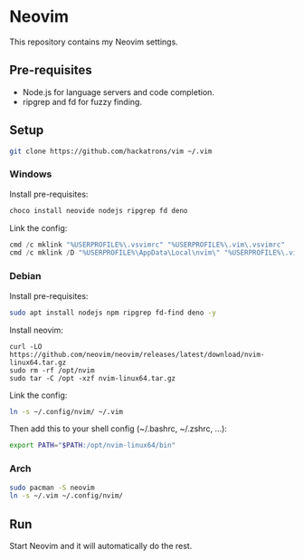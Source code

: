 # Neovim

This repository contains my Neovim settings.

## Pre-requisites

- Node.js for language servers and code completion.
- ripgrep and fd for fuzzy finding.

## Setup

```sh
git clone https://github.com/hackatrons/vim ~/.vim
```

### Windows

Install pre-requisites:

```powershell
choco install neovide nodejs ripgrep fd deno
```

Link the config:

```powershell
cmd /c mklink "%USERPROFILE%\.vsvimrc" "%USERPROFILE%\.vim\.vsvimrc"
cmd /c mklink /D "%USERPROFILE%\AppData\Local\nvim\" "%USERPROFILE%\.vim\"
```

### Debian

Install pre-requisites:

```sh
sudo apt install nodejs npm ripgrep fd-find deno -y
```

Install neovim:

```
curl -LO https://github.com/neovim/neovim/releases/latest/download/nvim-linux64.tar.gz
sudo rm -rf /opt/nvim
sudo tar -C /opt -xzf nvim-linux64.tar.gz
```

Link the config:

```sh
ln -s ~/.config/nvim/ ~/.vim
```

Then add this to your shell config (~/.bashrc, ~/.zshrc, ...):

```sh
export PATH="$PATH:/opt/nvim-linux64/bin"
```

### Arch

```sh
sudo pacman -S neovim
ln -s ~/.vim ~/.config/nvim/
```

## Run

Start Neovim and it will automatically do the rest.
